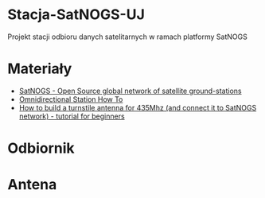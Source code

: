 # Stacja-SatNOGS-UJ
Projekt stacji odbioru danych satelitarnych w ramach platformy SatNOGS 
# Materiały 
- [SatNOGS - Open Source global network of satellite ground-stations](https://satnogs.org/)
- [Omnidirectional Station How To](https://wiki.satnogs.org/Omnidirectional_Station_How_To)
- [How to build a turnstile antenna for 435Mhz (and connect it to SatNOGS network) - tutorial for beginners](https://alicja.space/blog/how-to-build-turnstile-antenna#why)
# Odbiornik 
# Antena 
